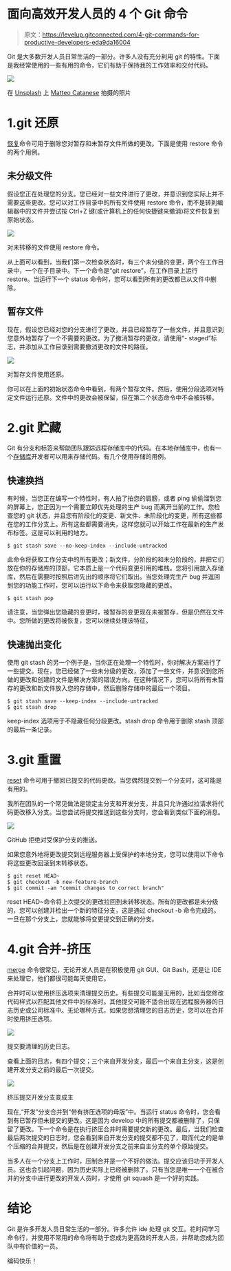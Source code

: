 # 面向高效开发人员的 4 个 Git 命令

> 原文：<https://levelup.gitconnected.com/4-git-commands-for-productive-developers-eda9da16004>

Git 是大多数开发人员日常生活的一部分。许多人没有充分利用 git 的特性。下面是我经常使用的一些有用的命令，它们有助于保持我的工作效率和交付代码。

![](img/aa59a76f3e1ea5c0e93e77f81e14221b.png)

在 [Unsplash](https://unsplash.com?utm_source=medium&utm_medium=referral) 上 [Matteo Catanese](https://unsplash.com/@matteocatanese?utm_source=medium&utm_medium=referral) 拍摄的照片

# 1.git 还原

[恢复](https://git-scm.com/docs/git-restore)命令可用于删除您对暂存和未暂存文件所做的更改。下面是使用 restore 命令的两个用例。

## 未分级文件

假设您正在处理您的分支。您已经对一些文件进行了更改，并意识到您实际上并不需要这些更改。您可以对工作目录中的所有文件使用 restore 命令，而不是转到编辑器中的文件并尝试按 Ctrl+Z 键(或计算机上的任何快捷键来撤消)将文件恢复到原始状态。

![](img/a3445a507f48d5e71fa6f0f1e651756f.png)

对未转移的文件使用 restore 命令。

从上面可以看到，当我们第一次检查状态时，有三个未分级的变更，两个在工作目录中，一个在子目录中。下一个命令是“git restore”，在工作目录上运行 restore。当运行下一个 status 命令时，您可以看到所有的更改都已从文件中删除。

## 暂存文件

现在，假设您已经对您的分支进行了更改，并且已经暂存了一些文件，并且意识到您意外地暂存了一个不需要的更改。为了撤消暂存的更改，请使用“- staged”标志，并添加从工作目录到需要撤消更改的文件的路径。

![](img/d7fbc39872e99af7c86ee48a7b7610f6.png)

对暂存文件使用还原。

你可以在上面的初始状态命令中看到，有两个暂存文件。然后，使用分段选项对特定文件运行还原。文件中的更改会被保留，但在第二个状态命令中不会被转移。

# 2.git 贮藏

Git 有分支和标签来帮助团队跟踪远程存储库中的代码。在本地存储库中，也有一个[存储库](https://git-scm.com/docs/git-stash)开发者可以用来存储代码。有几个使用存储的用例。

## 快速换挡

有时候，当您正在编写一个特性时，有人拍了拍您的肩膀，或者 ping 偷偷溜到您的屏幕上，您正因为一个需要立即优先处理的生产 bug 而离开当前的工作。您检查您的 git 状态，并且您有阶段化的变更、新文件、未阶段化的变更，所有这些都在您的工作分支上。所有这些都需要消失，这样您就可以开始工作在最新的生产发布标签。这是可以利用的地方。

```
$ git stash save --no-keep-index --include-untracked
```

此命令将获取工作分支中的所有更改；新文件，分阶段的和未分阶段的，并把它们放在你的存储库的顶部，它本质上是一个代码变更引用的堆栈。您将引用放入存储库，然后在需要时按照后进先出的顺序将它们取出。当您处理完生产 bug 并返回到您的功能工作时，您可以运行以下命令来获取您隐藏的更改。

```
$ git stash pop
```

请注意，当您弹出您隐藏的变更时，被暂存的变更现在未被暂存，但是仍然在文件中。您所做的更改将被恢复，您可以继续处理该特征。

## 快速抛出变化

使用 git stash 的另一个例子是，当你正在处理一个特性时，你对解决方案进行了一些提交。现在，您已经做了一些未分级的更改，添加了一些文件，并意识到您所做的更改和创建的文件是解决方案的错误方向。在这种情况下，您可以将所有未暂存的更改和新文件放入您的存储中，然后删除存储中的最后一个项目。

```
$ git stash save --keep-index --include-untracked
$ git stash drop
```

keep-index 选项用于不隐藏任何分段更改。stash drop 命令用于删除 stash 顶部的最后一条记录。

# 3.git 重置

[reset](https://git-scm.com/docs/git-reset) 命令可用于撤回已提交的代码更改。当您偶然提交到一个分支时，这可能是有用的。

我所在团队的一个常见做法是锁定主分支和开发分支，并且只允许通过拉请求将代码更改移入分支。当您尝试将提交推送到这些分支时，您会看到类似下面的消息。

![](img/37487a20145ed0fc39b438a4b26cb197.png)

GitHub 拒绝对受保护分支的推送。

如果您意外地将更改提交到远程服务器上受保护的本地分支，您可以使用以下命令将这些更改回滚到未转移状态。

```
$ git reset HEAD~
$ git checkout -b new-feature-branch
$ git commit -am "commit changes to correct branch"
```

reset HEAD~命令将上次提交的更改拉回到未转移状态。所有的更改都是未分级的，您可以创建并检出一个新的特征分支，这是通过 checkout -b 命令完成的。一旦在那个分支上，您就能够将变更提交到正确的分支。

# 4.git 合并-挤压

[merge](https://git-scm.com/docs/git-merge) 命令很常见，无论开发人员是在积极使用 git GUI、Git Bash，还是让 IDE 来处理它，他们都很可能每天使用它。

合并时可以使用挤压选项来清理提交历史。有些提交可能是无用的，比如当您修改代码样式以匹配其他文件中的标准时。其他提交可能不适合出现在远程服务器的日志历史或公司标准中。无论哪种方式，如果您想清理您的日志历史，您可以在合并时使用挤压选项。

![](img/1c7c91c9e5e2f82ec71c174dc4aac244.png)

提交要清理的历史日志。

查看上面的日志，有四个提交；三个来自开发分支，最后一个来自主分支，这是创建开发分支之前的最后一次提交。

![](img/18d66480f7f4566a96cc6c250aabe254.png)

挤压提交开发分支变成主

现在,“开发”分支合并到“带有挤压选项的母版”中。当运行 status 命令时，您会看到有已暂存但未提交的更改。这是因为 develop 中的所有提交都被删除了，只保留了更改。下一个命令是在执行挤压合并时需要提交新的更改。最后，当我们检查最后两次提交的日志时，您会看到来自开发分支的提交都不见了，取而代之的是单个压缩的合并提交，然后是在创建开发分支之前来自主分支的单个原始提交。

当多人在一个分支上工作时，压制合并是一个不好的做法。提交应该归功于开发人员。这也会引起问题，因为历史实际上已经被删除了。只有当您是唯一一个在被合并的分支中进行更改的开发人员时，才使用 git squash 是一个好的实践。

# 结论

Git 是许多开发人员日常生活的一部分。许多允许 ide 处理 git 交互。花时间学习命令行，并使用不常用的命令将有助于您成为更高效的开发人员，并帮助您成为团队中有价值的一员。

编码快乐！
